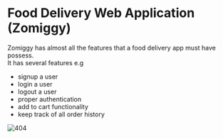 <h1> Food Delivery Web Application (Zomiggy) </h1>
<div> Zomiggy has almost all the features that a food delivery app must have possess.</div>
<div>It has several features e.g <div>
      <ul>
        <li> signup a user</li>
        <li> login a user</li>
        <li> logout a user</li>
        <li> proper authentication </li>
        <li> add to cart functionality</li>
        <li> keep track of all order history</li>
    </ul>
  </div>
</div>  

<img src="https://www.youtube.com/watch?v=VK36s7r96ew&lc=UgwzZKprcq2rBGGvUyB4AaABAg" alt="404" />


  
